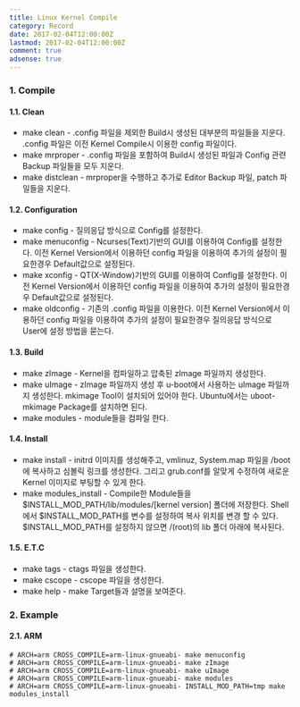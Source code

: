 ```yaml
---
title: Linux Kernel Compile
category: Record
date: 2017-02-04T12:00:00Z
lastmod: 2017-02-04T12:00:00Z
comment: true
adsense: true
---
```


### 1. Compile
#### 1.1. Clean

* make clean - .config 파일을 제외한 Build시 생성된 대부분의 파일들을 지운다. .config 파일은 이전 Kernel Compile시 이용한 config 파일이다.
* make mrproper - .config 파일을 포함하여 Build시 생성된 파일과 Config 관련 Backup 파일들을 모두 지운다.
* make distclean - mrproper을 수행하고 추가로 Editor Backup 파일, patch 파일들을 지운다.

#### 1.2. Configuration

* make config - 질의응답 방식으로 Config를 설정한다.
* make menuconfig - Ncurses(Text)기반의 GUI를 이용하여 Config를 설정한다. 이전 Kernel Version에서 이용하던 config 파일을 이용하여 추가의 설정이 필요한경우 Default값으로 설정된다.
* make xconfig - QT(X-Window)기반의 GUI를 이용하여 Config를 설정한다. 이전 Kernel Version에서 이용하던 config 파일을 이용하여 추가의 설정이 필요한경우 Default값으로 설정된다.
* make oldconfig - 기존의 .config 파일을 이용한다. 이전 Kernel Version에서 이용하던 config 파일을 이용하여 추가의 설정이 필요한경우 질의응답 방식으로 User에 설정 방법을 묻는다.

#### 1.3. Build

* make zImage - Kernel을 컴파일하고 압축된 zImage 파일까지 생성한다.
* make uImage - zImage 파일까지 생성 후 u-boot에서 사용하는 uImage 파일까지 생성한다. mkimage Tool이 설치되어 있어야 한다. Ubuntu에서는 uboot-mkimage Package를 설치하면 된다.
* make modules - module들을 컴파일 한다.

#### 1.4. Install

* make install - initrd 이미지를 생성해주고, vmlinuz, System.map 파일을 /boot에 복사하고 심볼릭 링크를 생성한다. 그리고 grub.conf를 알맞게 수정하여 새로운 Kernel 이미지로 부팅할 수 있게 한다.
* make modules_install - Compile한 Module들을 $INSTALL_MOD_PATH/lib/modules/[kernel version] 폴더에 저장한다. Shell에서 $INSTALL_MOD_PATH를 변수를 설정하여 복사 위치를 변경 할 수 있다. $INSTALL_MOD_PATH를 설정하지 않으면 /(root)의 lib 폴더 아래에 복사된다.

#### 1.5. E.T.C

* make tags - ctags 파일을 생성한다.
* make cscope - cscope 파일을 생성한다.
* make help - make Target들과 설명을 보여준다.

### 2. Example
#### 2.1. ARM

~~~
# ARCH=arm CROSS_COMPILE=arm-linux-gnueabi- make menuconfig
# ARCH=arm CROSS_COMPILE=arm-linux-gnueabi- make zImage
# ARCH=arm CROSS_COMPILE=arm-linux-gnueabi- make uImage
# ARCH=arm CROSS_COMPILE=arm-linux-gnueabi- make modules
# ARCH=arm CROSS_COMPILE=arm-linux-gnueabi- INSTALL_MOD_PATH=tmp make modules_install
~~~
